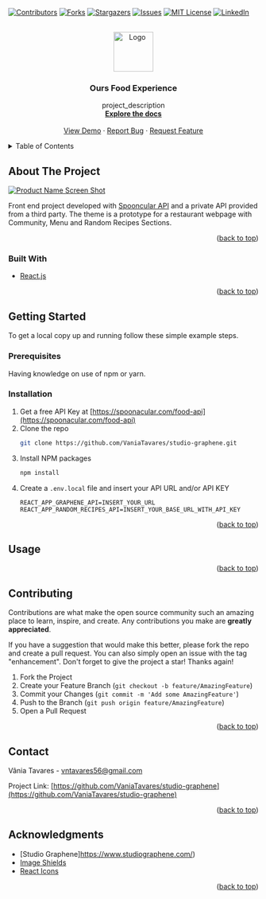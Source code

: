 <div id="top"></div>

[![Contributors][contributors-shield]][contributors-url]
[![Forks][forks-shield]][forks-url]
[![Stargazers][stars-shield]][stars-url]
[![Issues][issues-shield]][issues-url]
[![MIT License][license-shield]][license-url]
[![LinkedIn][linkedin-shield]][linkedin-url]

<!-- PROJECT LOGO -->
<br />
<div align="center">
  <a href="https://github.com/VaniaTavares/studio-graphene">
    <img src="images/logo.png" alt="Logo" width="80" height="80">
  </a>

<h3 align="center">Ours Food Experience</h3>

  <p align="center">
    project_description
    <br />
    <a href="https://github.com/VaniaTavares/studio-graphene"><strong>Explore the docs </strong></a>
    <br />
    <br />
    <a href="https://github.com/VaniaTavares/studio-graphene">View Demo</a>
    ·
    <a href="https://github.com/VaniaTavares/studio-graphene/issues">Report Bug</a>
    ·
    <a href="https://github.com/VaniaTavares/studio-graphene/issues">Request Feature</a>
  </p>
</div>

<!-- TABLE OF CONTENTS -->
<details>
  <summary>Table of Contents</summary>
  <ol>
    <li>
      <a href="#about-the-project">About The Project</a>
      <ul>
        <li><a href="#built-with">Built With</a></li>
      </ul>
    </li>
    <li>
      <a href="#getting-started">Getting Started</a>
      <ul>
        <li><a href="#prerequisites">Prerequisites</a></li>
        <li><a href="#installation">Installation</a></li>
      </ul>
    </li>
    <li><a href="#usage">Usage</a></li>
    <li><a href="#contributing">Contributing</a></li>
    <li><a href="#contact">Contact</a></li>
    <li><a href="#acknowledgments">Acknowledgments</a></li>
  </ol>
</details>

<!-- ABOUT THE PROJECT -->

## About The Project

[![Product Name Screen Shot][product-screenshot]](https://example.com)

Front end project developed with [Spooncular API](https://spoonacular.com/food-api) and a private API provided from a third party. The theme is a prototype for a restaurant webpage with Community, Menu and Random Recipes Sections.

<p align="right">(<a href="#top">back to top</a>)</p>

### Built With

- [React.js](https://reactjs.org/)

<p align="right">(<a href="#top">back to top</a>)</p>

<!-- GETTING STARTED -->

## Getting Started

To get a local copy up and running follow these simple example steps.

### Prerequisites

Having knowledge on use of npm or yarn.

### Installation

1. Get a free API Key at [https://spoonacular.com/food-api](https://spoonacular.com/food-api)
2. Clone the repo
   ```sh
   git clone https://github.com/VaniaTavares/studio-graphene.git
   ```
3. Install NPM packages
   ```sh
   npm install
   ```
4. Create a `.env.local` file and insert your API URL and/or API KEY
   ```.env.local
   REACT_APP_GRAPHENE_API=INSERT_YOUR_URL
   REACT_APP_RANDOM_RECIPES_API=INSERT_YOUR_BASE_URL_WITH_API_KEY
   ```

<p align="right">(<a href="#top">back to top</a>)</p>

<!-- USAGE EXAMPLES -->

## Usage

<p align="right">(<a href="#top">back to top</a>)</p>

<!-- CONTRIBUTING -->

## Contributing

Contributions are what make the open source community such an amazing place to learn, inspire, and create. Any contributions you make are **greatly appreciated**.

If you have a suggestion that would make this better, please fork the repo and create a pull request. You can also simply open an issue with the tag "enhancement".
Don't forget to give the project a star! Thanks again!

1. Fork the Project
2. Create your Feature Branch (`git checkout -b feature/AmazingFeature`)
3. Commit your Changes (`git commit -m 'Add some AmazingFeature'`)
4. Push to the Branch (`git push origin feature/AmazingFeature`)
5. Open a Pull Request

<p align="right">(<a href="#top">back to top</a>)</p>

<!-- CONTACT -->

## Contact

Vânia Tavares - vntavares56@gmail.com

Project Link: [https://github.com/VaniaTavares/studio-graphene](https://github.com/VaniaTavares/studio-graphene)

<p align="right">(<a href="#top">back to top</a>)</p>

<!-- ACKNOWLEDGMENTS -->

## Acknowledgments

- [Studio Graphene]https://www.studiographene.com/)
- [Image Shields](https://shields.io/)
- [React Icons](https://react-icons.github.io/react-icons/search)

<p align="right">(<a href="#top">back to top</a>)</p>

<!-- MARKDOWN LINKS & IMAGES -->
<!-- https://www.markdownguide.org/basic-syntax/#reference-style-links -->

[contributors-shield]: https://img.shields.io/github/contributors/VaniaTavares/studio-graphene.svg?style=for-the-badge
[contributors-url]: https://github.com/VaniaTavares/studio-graphene/graphs/contributors
[forks-shield]: https://img.shields.io/github/forks/VaniaTavares/studio-graphene.svg?style=for-the-badge
[forks-url]: https://github.com/VaniaTavares/studio-graphene/network/members
[stars-shield]: https://img.shields.io/github/stars/VaniaTavares/studio-graphene.svg?style=for-the-badge
[stars-url]: https://github.com/VaniaTavares/studio-graphene/stargazers
[issues-shield]: https://img.shields.io/github/issues/VaniaTavares/studio-graphene.svg?style=for-the-badge
[issues-url]: https://github.com/VaniaTavares/studio-graphene/issues
[license-shield]: https://img.shields.io/github/license/VaniaTavares/studio-graphene.svg?style=for-the-badge
[license-url]: https://github.com/VaniaTavares/studio-graphene/blob/master/LICENSE.txt
[linkedin-shield]: https://img.shields.io/badge/-LinkedIn-black.svg?style=for-the-badge&logo=linkedin&colorB=555
[linkedin-url]: https://linkedin.com/in/vaniapltavares
[product-screenshot]: images/screenshot.png
